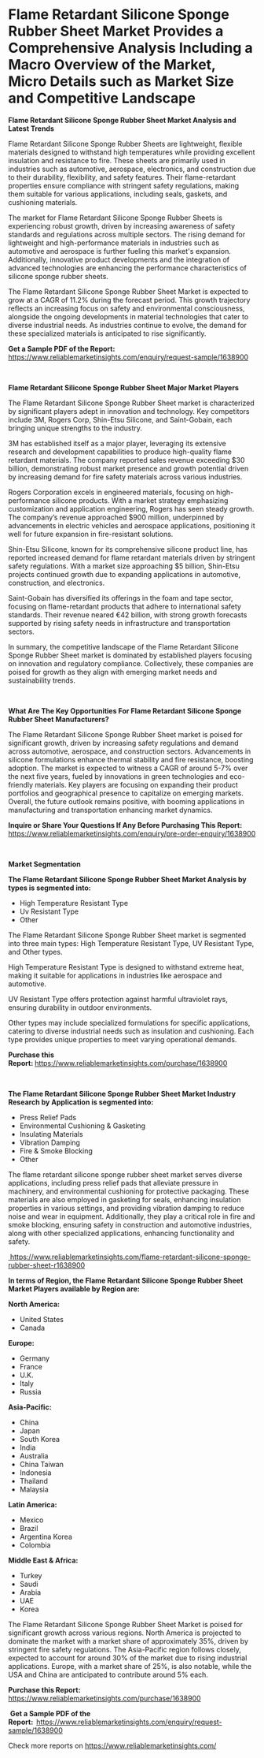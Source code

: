 <p><h1>Flame Retardant Silicone Sponge Rubber Sheet Market Provides a Comprehensive Analysis Including a Macro Overview of the Market, Micro Details such as Market Size and Competitive Landscape</h1></p><p><strong>Flame Retardant Silicone Sponge Rubber Sheet Market Analysis and Latest Trends</strong></p>
<p><p>Flame Retardant Silicone Sponge Rubber Sheets are lightweight, flexible materials designed to withstand high temperatures while providing excellent insulation and resistance to fire. These sheets are primarily used in industries such as automotive, aerospace, electronics, and construction due to their durability, flexibility, and safety features. Their flame-retardant properties ensure compliance with stringent safety regulations, making them suitable for various applications, including seals, gaskets, and cushioning materials.</p><p>The market for Flame Retardant Silicone Sponge Rubber Sheets is experiencing robust growth, driven by increasing awareness of safety standards and regulations across multiple sectors. The rising demand for lightweight and high-performance materials in industries such as automotive and aerospace is further fueling this market's expansion. Additionally, innovative product developments and the integration of advanced technologies are enhancing the performance characteristics of silicone sponge rubber sheets.</p><p>The Flame Retardant Silicone Sponge Rubber Sheet Market is expected to grow at a CAGR of 11.2% during the forecast period. This growth trajectory reflects an increasing focus on safety and environmental consciousness, alongside the ongoing developments in material technologies that cater to diverse industrial needs. As industries continue to evolve, the demand for these specialized materials is anticipated to rise significantly.</p></p>
<p><strong>Get a Sample PDF of the Report:&nbsp;</strong> <a href="https://www.reliablemarketinsights.com/enquiry/request-sample/1638900?utm_campaign=1789&utm_medium=2&utm_source=Github&utm_content=ia&utm_term=01022025&utm_id=flame-retardant-silicone-sponge-rubber-sheet">https://www.reliablemarketinsights.com/enquiry/request-sample/1638900</a></p>
<p>&nbsp;</p>
<p><strong>Flame Retardant Silicone Sponge Rubber Sheet Major Market Players</strong></p>
<p><p>The Flame Retardant Silicone Sponge Rubber Sheet market is characterized by significant players adept in innovation and technology. Key competitors include 3M, Rogers Corp, Shin-Etsu Silicone, and Saint-Gobain, each bringing unique strengths to the industry.</p><p>3M has established itself as a major player, leveraging its extensive research and development capabilities to produce high-quality flame retardant materials. The company reported sales revenue exceeding $30 billion, demonstrating robust market presence and growth potential driven by increasing demand for fire safety materials across various industries.</p><p>Rogers Corporation excels in engineered materials, focusing on high-performance silicone products. With a market strategy emphasizing customization and application engineering, Rogers has seen steady growth. The company’s revenue approached $900 million, underpinned by advancements in electric vehicles and aerospace applications, positioning it well for future expansion in fire-resistant solutions.</p><p>Shin-Etsu Silicone, known for its comprehensive silicone product line, has reported increased demand for flame retardant materials driven by stringent safety regulations. With a market size approaching $5 billion, Shin-Etsu projects continued growth due to expanding applications in automotive, construction, and electronics.</p><p>Saint-Gobain has diversified its offerings in the foam and tape sector, focusing on flame-retardant products that adhere to international safety standards. Their revenue neared €42 billion, with strong growth forecasts supported by rising safety needs in infrastructure and transportation sectors.</p><p>In summary, the competitive landscape of the Flame Retardant Silicone Sponge Rubber Sheet market is dominated by established players focusing on innovation and regulatory compliance. Collectively, these companies are poised for growth as they align with emerging market needs and sustainability trends.</p></p>
<p>&nbsp;</p>
<p><strong>What Are The Key Opportunities For Flame Retardant Silicone Sponge Rubber Sheet Manufacturers?</strong></p>
<p><p>The Flame Retardant Silicone Sponge Rubber Sheet market is poised for significant growth, driven by increasing safety regulations and demand across automotive, aerospace, and construction sectors. Advancements in silicone formulations enhance thermal stability and fire resistance, boosting adoption. The market is expected to witness a CAGR of around 5-7% over the next five years, fueled by innovations in green technologies and eco-friendly materials. Key players are focusing on expanding their product portfolios and geographical presence to capitalize on emerging markets. Overall, the future outlook remains positive, with booming applications in manufacturing and transportation enhancing market dynamics.</p></p>
<p><strong>Inquire or Share Your Questions If Any Before Purchasing This Report:</strong> <a href="https://www.reliablemarketinsights.com/enquiry/pre-order-enquiry/1638900?utm_campaign=1789&utm_medium=2&utm_source=Github&utm_content=ia&utm_term=01022025&utm_id=flame-retardant-silicone-sponge-rubber-sheet">https://www.reliablemarketinsights.com/enquiry/pre-order-enquiry/1638900</a></p>
<p>&nbsp;</p>
<p><strong>Market Segmentation</strong></p>
<p><strong>The Flame Retardant Silicone Sponge Rubber Sheet Market Analysis by types is segmented into:</strong></p>
<p><ul><li>High Temperature Resistant Type</li><li>Uv Resistant Type</li><li>Other</li></ul></p>
<p><p>The Flame Retardant Silicone Sponge Rubber Sheet market is segmented into three main types: High Temperature Resistant Type, UV Resistant Type, and Other types. </p><p>High Temperature Resistant Type is designed to withstand extreme heat, making it suitable for applications in industries like aerospace and automotive. </p><p>UV Resistant Type offers protection against harmful ultraviolet rays, ensuring durability in outdoor environments. </p><p>Other types may include specialized formulations for specific applications, catering to diverse industrial needs such as insulation and cushioning. Each type provides unique properties to meet varying operational demands.</p></p>
<p><strong>Purchase this Report:&nbsp;</strong><a href="https://www.reliablemarketinsights.com/purchase/1638900?utm_campaign=1789&utm_medium=2&utm_source=Github&utm_content=ia&utm_term=01022025&utm_id=flame-retardant-silicone-sponge-rubber-sheet">https://www.reliablemarketinsights.com/purchase/1638900</a></p>
<p>&nbsp;</p>
<p><strong>The Flame Retardant Silicone Sponge Rubber Sheet Market Industry Research by Application is segmented into:</strong></p>
<p><ul><li>Press Relief Pads</li><li>Environmental Cushioning & Gasketing</li><li>Insulating Materials</li><li>Vibration Damping</li><li>Fire & Smoke Blocking</li><li>Other</li></ul></p>
<p><p>The flame retardant silicone sponge rubber sheet market serves diverse applications, including press relief pads that alleviate pressure in machinery, and environmental cushioning for protective packaging. These materials are also employed in gasketing for seals, enhancing insulation properties in various settings, and providing vibration damping to reduce noise and wear in equipment. Additionally, they play a critical role in fire and smoke blocking, ensuring safety in construction and automotive industries, along with other specialized applications, enhancing functionality and safety.</p></p>
<p><a href="https://www.reliablemarketinsights.com/flame-retardant-silicone-sponge-rubber-sheet-r1638900?utm_campaign=1789&utm_medium=2&utm_source=Github&utm_content=ia&utm_term=01022025&utm_id=flame-retardant-silicone-sponge-rubber-sheet">&nbsp;https://www.reliablemarketinsights.com/flame-retardant-silicone-sponge-rubber-sheet-r1638900</a></p>
<p><strong>In terms of Region, the Flame Retardant Silicone Sponge Rubber Sheet Market Players available by Region are:</strong></p>
<p>
    <p> <strong> North America: </strong>
        <ul>
            <li>United States</li>
            <li>Canada</li>
        </ul>
        </p> 
    <p> <strong> Europe: </strong>
        <ul>
            <li>Germany</li>
            <li>France</li>
            <li>U.K.</li>
            <li>Italy</li>
            <li>Russia</li>
        </ul>
        </p> 
    <p> <strong> Asia-Pacific: </strong>
        <ul>
            <li>China</li>
            <li>Japan</li>
            <li>South Korea</li>
            <li>India</li>
            <li>Australia</li>
            <li>China Taiwan</li>
            <li>Indonesia</li>
            <li>Thailand</li>
            <li>Malaysia</li>
        </ul>
        </p> 
    <p> <strong> Latin America: </strong>
        <ul>
            <li>Mexico</li>
            <li>Brazil</li>
            <li>Argentina Korea</li>
            <li>Colombia</li>
        </ul>
        </p> 
    <p> <strong> Middle East & Africa: </strong>
        <ul>
            <li>Turkey</li>
            <li>Saudi</li>
            <li>Arabia</li>
            <li>UAE</li>
            <li>Korea</li>
        </ul>
    </p>
    </p>
<p><p>The Flame Retardant Silicone Sponge Rubber Sheet Market is poised for significant growth across various regions. North America is projected to dominate the market with a market share of approximately 35%, driven by stringent fire safety regulations. The Asia-Pacific region follows closely, expected to account for around 30% of the market due to rising industrial applications. Europe, with a market share of 25%, is also notable, while the USA and China are anticipated to contribute around 5% each.</p></p>
<p><strong>Purchase this Report: </strong><a href="https://www.reliablemarketinsights.com/purchase/1638900?utm_campaign=1789&utm_medium=2&utm_source=Github&utm_content=ia&utm_term=01022025&utm_id=flame-retardant-silicone-sponge-rubber-sheet">https://www.reliablemarketinsights.com/purchase/1638900</a></p>
<p>&nbsp;<strong>Get a Sample PDF of the Report:&nbsp;&nbsp;</strong><a href="https://www.reliablemarketinsights.com/enquiry/request-sample/1638900?utm_campaign=1789&utm_medium=2&utm_source=Github&utm_content=ia&utm_term=01022025&utm_id=flame-retardant-silicone-sponge-rubber-sheet">https://www.reliablemarketinsights.com/enquiry/request-sample/1638900</a></p>
<p><strong></strong></p>
<p>Check more reports on <a href="https://www.reliablemarketinsights.com/?utm_campaign=1789&utm_medium=2&utm_source=Github&utm_content=ia&utm_term=01022025&utm_id=flame-retardant-silicone-sponge-rubber-sheet">https://www.reliablemarketinsights.com/</a></p>